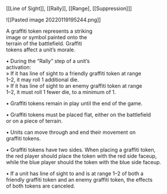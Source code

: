[[Line of Sight]], [[Rally]], [[Range], [[Suppression]]]

![[Pasted image 20220119195244.png]]

A graffiti token represents a striking  
image or symbol painted onto the  
terrain of the battlefield. Graffiti  
tokens affect a unit’s morale.  

• During the “Rally” step of a unit’s  
activation:  
» If it has line of sight to a friendly graffiti token at range  
1–2, it may roll 1 additional die.  
» If it has line of sight to an enemy graffiti token at range  
1–2, it must roll 1 fewer die, to a minimum of 1.  

• Graffiti tokens remain in play until the end of the game.  

• Graffiti tokens must be placed flat, either on the battlefield  
or on a piece of terrain.

• Units can move through and end their movement on  
graffiti tokens.  

• Graffiti tokens have two sides. When placing a graffiti token,  
the red player should place the token with the red side faceup,  
while the blue player should the token with the blue side faceup.  

• If a unit has line of sight to and is at range 1–2 of both a  
friendly graffiti token and an enemy graffiti token, the effects  
of both tokens are canceled.